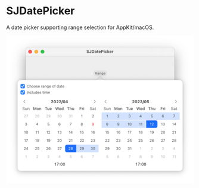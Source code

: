 # SJDatePicker

A date picker supporting range selection for AppKit/macOS.

![ScreenShot](screenshot.png)
